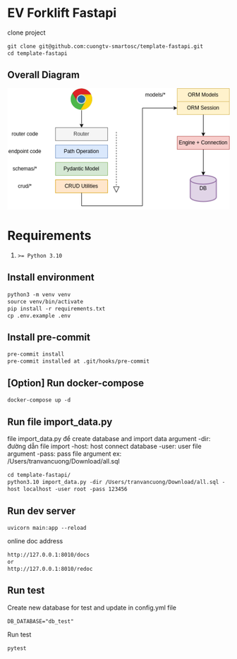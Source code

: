 # EV Forklift Fastapi
clone project
```
git clone git@github.com:cuongtv-smartosc/template-fastapi.git
cd template-fastapi
```

## Overall Diagram
![Overall Architecture](images/ev.png)


# Requirements
1. `>= Python 3.10`

## Install environment
```
python3 -m venv venv
source venv/bin/activate
pip install -r requirements.txt
cp .env.example .env
```

## Install pre-commit
```
pre-commit install
pre-commit installed at .git/hooks/pre-commit
```

## [Option] Run docker-compose
```
docker-compose up -d
```
## Run file import_data.py
file import_data.py để create database and import data
argument -dir: đường dẫn file import
         -host: host connect database
         -user: user file argument
         -pass: pass file argument
ex: /Users/tranvancuong/Download/all.sql
```
cd template-fastapi/
python3.10 import_data.py -dir /Users/tranvancuong/Download/all.sql -host localhost -user root -pass 123456
```
## Run dev server
```
uvicorn main:app --reload
```

online doc address
```
http://127.0.0.1:8010/docs
or
http://127.0.0.1:8010/redoc
```

## Run test
Create new database for test and update in config.yml file
```
DB_DATABASE="db_test"
```
Run test
```
pytest
```
